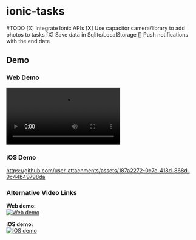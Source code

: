 # ionic-tasks

#TODO 
[X] Integrate Ionic APIs
[X] Use capacitor camera/library to add photos to tasks
[X] Save data in Sqlite/LocalStorage
[] Push notifications with the end date


## Demo

### Web Demo
![Web demo](https://github.com/user-attachments/assets/f3446dba-5ec2-4000-914c-506bd9de18e1.mov)

### iOS Demo  
https://github.com/user-attachments/assets/187a2272-0c7c-418d-868d-9c44b49798da


### Alternative Video Links

**Web demo:**  
[![Web demo](https://img.youtube.com/vi/wcMMH9WwF3g/0.jpg)](https://youtu.be/wcMMH9WwF3g)

**iOS demo:**  
[![iOS demo](https://img.youtube.com/vi/JtelwqjvAeg/0.jpg)](https://youtube.com/shorts/JtelwqjvAeg)
